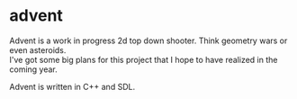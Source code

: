 # advent

Advent is a work in progress 2d top down shooter. Think geometry wars or even asteroids.  
I've got some big plans for this project that I hope to have realized in the coming year. 


Advent is written in C++ and SDL. 
